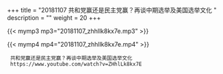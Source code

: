 +++
title = "20181107  共和党赢还是民主党赢？再谈中期选举及美国选举文化 "
description = ""
weight = 20
+++

{{< mymp3 mp3="20181107_zhhllk8kx7e.mp3" >}}

{{< mymp4 mp4="20181107_zhhllk8kx7e.mp4" >}}

     共和党赢还是民主党赢？再谈中期选举及美国选举文化 
     https://www.youtube.com/watch?v=ZHhlLk8kx7E 
     
